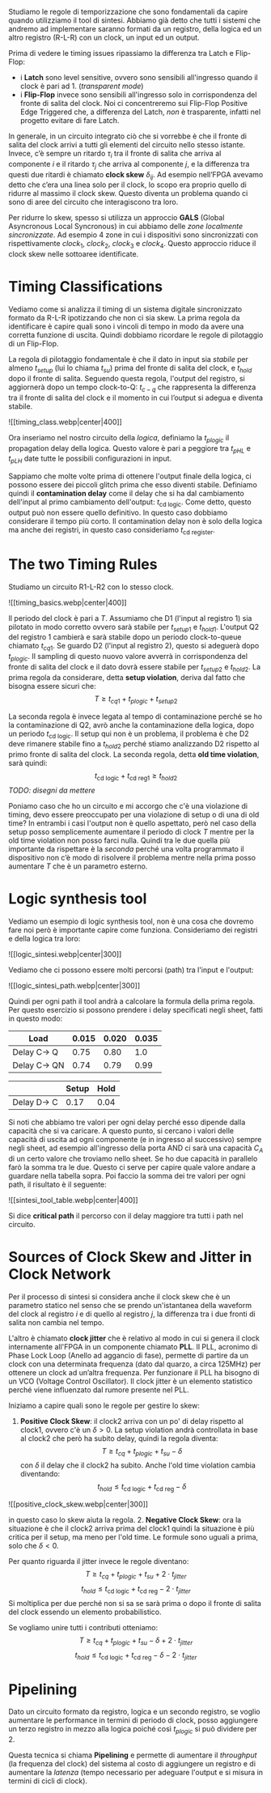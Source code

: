 Studiamo le regole di temporizzazione che sono fondamentali da capire quando utilizziamo il tool di sintesi. 
Abbiamo già detto che tutti i sistemi che andremo ad implementare saranno formati da un registro, della logica ed un altro registro (R-L-R) con un clock, un input ed un output. 

Prima di vedere le timing issues ripassiamo la differenza tra Latch e Flip-Flop: 
- i **Latch** sono level sensitive, ovvero sono sensibili all'ingresso quando il clock è pari ad 1. (*transparent mode*)
- i **Flip-Flop** invece sono sensibili all'ingresso solo in corrispondenza del fronte di salita del clock.
Noi ci concentreremo sui Flip-Flop Positive Edge Triggered che, a differenza del Latch, *non* è trasparente, infatti nel progetto evitare di fare Latch. 

In generale, in un circuito integrato ciò che si vorrebbe è che il fronte di salita del clock arrivi a tutti gli elementi del circuito nello stesso istante. Invece, c’è sempre un ritardo $\tau_{i}$ tra il fronte di salita che arriva al componente $i$ e il ritardo $\tau_{j}$ che arriva al componente $j$, e la differenza tra questi due ritardi è chiamato **clock skew** $\delta_{ij}$.
Ad esempio nell’FPGA avevamo detto che c’era una linea solo per il clock, lo scopo era proprio quello di ridurre al massimo il clock skew. Questo diventa un problema quando ci sono di aree del circuito che interagiscono tra loro. 

Per ridurre lo skew, spesso si utilizza un approccio **GALS** (Global Asyncronous Local Syncronous) in cui abbiamo delle *zone localmente sincronizzate*. Ad esempio 4 zone in cui i dispositivi sono sincronizzati con rispettivamente $clock_{1}$, $clock_{2}$, $clock_{3}$ e $clock_{4}$. Questo approccio riduce il clock skew nelle sottoaree identificate. 

# Timing Classifications

Vediamo come si analizza il timing di un sistema digitale sincronizzato formato da R-L-R ipotizzando che non ci sia skew.
La prima regola da identificare è capire quali sono i vincoli di tempo in modo da avere una corretta funzione di uscita. Quindi dobbiamo ricordare le regole di pilotaggio di un Flip-Flop. 

La regola di pilotaggio fondamentale è che il dato in input sia *stabile* per almeno $t_{setup}$ (lui lo chiama $t_{su}$) prima del fronte di salita del clock, e $t_{hold}$ dopo il fronte di salita. Seguendo questa regola, l'output del registro, si aggiornerà dopo un tempo clock-to-Q: $t_{c-q}$ che rappresenta la differenza tra il fronte di salita del clock e il momento in cui l’output si adegua e diventa stabile.

![[timing_class.webp|center|400]]

Ora inseriamo nel nostro circuito della *logica*, definiamo la $t_{plogic}$ il propagation delay della logica. Questo valore è pari a peggiore tra $t_{pHL}$ e $t_{pLH}$ date tutte le possibili configurazioni in input.

Sappiamo che molte volte prima di ottenere l'output finale della logica, ci possono essere dei piccoli glitch prima che esso diventi stabile. Definiamo quindi il **contamination delay** come il delay che si ha dal cambiamento dell'input al primo cambiamento dell'output: $t_{\text{cd logic}}$. Come detto, questo output può non essere quello definitivo. In questo caso dobbiamo considerare il tempo più corto. 
Il contamination delay non è solo della logica ma anche dei registri, in questo caso consideriamo $t_{\text{cd register}}$.

# The two Timing Rules

Studiamo un circuito R1-L-R2 con lo stesso clock.

![[timing_basics.webp|center|400]]

Il periodo del clock è pari a $T$.
Assumiamo che D1 (l'input al registro 1) sia pilotato in modo corretto ovvero sarà stabile per $t_{setup1}$ e $t_{hold1}$.
L'output Q2 del registro 1 cambierà e sarà stabile dopo un periodo clock-to-queue chiamato $t_{cq1}$.
Se guardo D2 (l'input al registro 2), questo si adeguerà dopo $t_{plogic}$. Il sampling di questo nuovo valore avverrà in corrispondenza del fronte di salita del clock e il dato dovrà essere stabile per $t_{setup2}$ e $t_{hold2}$.
La prima regola da considerare, detta **setup violation**, deriva dal fatto che bisogna essere sicuri che:
$$T \ge t_{cq1}+t_{p logic}+t_{setup2}$$

La seconda regola è invece legata al tempo di contaminazione perché se ho la contaminazione di Q2, avrò anche la contaminazione della logica, dopo un periodo $t_{\text{cd logic}}$. 
Il setup qui non è un problema, il problema è che D2 deve rimanere stabile fino a $t_{hold2}$ perché stiamo analizzando D2 rispetto al primo fronte di salita del clock.
La seconda regola, detta **old time violation**, sarà quindi: 
$$t_{\text{cd logic}}+t_{\text{cd reg1}} \ge t_{hold2}$$
*TODO: disegni da mettere*

Poniamo caso che ho un circuito e mi accorgo che c'è una violazione di timing, devo essere preoccupato per una violazione di setup o di una di old time? 
In entrambi i casi l'output non è quello aspettato, però nel caso della setup posso semplicemente aumentare il periodo di clock $T$ mentre per la old time violation non posso farci nulla. 
Quindi tra le due quella più importante da rispettare è la *seconda* perché una volta programmato il dispositivo non c’è modo di risolvere il problema mentre nella prima posso aumentare $T$ che è un parametro esterno.

# Logic synthesis tool 

Vediamo un esempio di logic synthesis tool, non è una cosa che dovremo fare noi però è importante capire come funziona. 
Consideriamo dei registri e della logica tra loro:

![[logic_sintesi.webp|center|300]]

Vediamo che ci possono essere molti percorsi (path) tra l'input e l'output: 

![[logic_sintesi_path.webp|center|300]]

Quindi per ogni path il tool andrà a calcolare la formula della prima regola. 
Per questo esercizio si possono prendere i delay specificati negli sheet, fatti in questo modo:

| Load | 0.015 | 0.020 | 0.035 |
| ---- | ---- | ---- | ---- |
| Delay C$\rightarrow$ Q | 0.75 | 0.80 | 1.0 |
| Delay C$\rightarrow$ QN | 0.74 | 0.79 | 0.99 |

|  | Setup | Hold |
| ---- | ---- | ---- |
| Delay D$\rightarrow$ C | 0.17 | 0.04 |
Si noti che abbiamo tre valori per ogni delay perché esso dipende dalla capacità che si va caricare. 
A questo punto, si cercano i valori delle capacità di uscita ad ogni componente (e in ingresso al successivo) sempre negli sheet, ad esempio all'ingresso della porta AND ci sarà una capacità $C_{A}$ di un certo valore che troviamo nello sheet. 
Se ho due capacità in parallelo farò la somma tra le due. 
Questo ci serve per capire quale valore andare a guardare nella tabella sopra.
Poi faccio la somma dei tre valori per ogni path, il risultato è il seguente: 

![[sintesi_tool_table.webp|center|400]]

Si dice **critical path** il percorso con il delay maggiore tra tutti i path nel circuito. 

# Sources of Clock Skew and Jitter in Clock Network

Per il processo di sintesi si considera anche il clock skew che è un parametro statico nel senso che se prendo un'istantanea della waveform del clock al registro $i$ e di quello al registro $j$, la differenza tra i due fronti di salita non cambia nel tempo. 

L'altro è chiamato **clock jitter** che è relativo al modo in cui si genera il clock internamente all'FPGA in un componente chiamato **PLL**.
Il PLL, acronimo di Phase Lock Loop (Anello ad aggancio di fase), permette di partire da un clock con una determinata frequenza (dato dal quarzo, a circa 125MHz) per ottenere un clock ad un’altra frequenza. 
Per funzionare il PLL ha bisogno di un VCO (Voltage Control Oscillator). 
Il clock jitter è un elemento statistico perché viene influenzato dal rumore presente nel PLL. 

Iniziamo a capire quali sono le regole per gestire lo skew:
1. **Positive Clock Skew**: il clock2 arriva con un po' di delay rispetto al clock1, ovvero c'è un $\delta > 0$. La setup violation andrà controllata in base al clock2 che però ha subito delay, quindi la regola diventa: 
$$
T \ge t_{cq} + t_{plogic} + t_{su} - \delta
$$
con $\delta$ il delay che il clock2 ha subito. 
Anche l'old time violation cambia diventando: 
$$
t_{hold} \le t_{\text{cd logic}} + t_{\text{cd reg}}- \delta
$$

![[positive_clock_skew.webp|center|300]]

in questo caso lo skew aiuta la regola.
2.  **Negative Clock Skew**: ora la situazione è che il clock2 arriva prima del clock1 quindi la situazione è più critica per il setup, ma meno per l'old time. Le formule sono uguali a prima, solo che $\delta < 0$.

Per quanto riguarda il jitter invece le regole diventano: 
$$
T \ge t_{cq}+ t_{plogic}+ t_{su}+ 2\cdot t_{jitter}
$$
$$
t_{hold} \le t_{\text{cd logic}} + t_{\text{cd reg}} - 2\cdot t_{jitter}
$$
Si moltiplica per due perché non si sa se sarà prima o dopo il fronte di salita del clock essendo un elemento probabilistico. 

Se vogliamo unire tutti i contributi otteniamo: 
$$
T \ge t_{cq}+ t_{plogic}+ t_{su}- \delta + 2\cdot t_{jitter}
$$
$$
t_{hold} \le t_{\text{cd logic}} + t_{\text{cd reg}}- \delta - 2\cdot t_{jitter}
$$

# Pipelining 

Dato un circuito formato da registro, logica e un secondo registro, se voglio aumentare le performance in termini di periodo di clock, posso aggiungere un terzo registro in mezzo alla logica poiché così $t_{plogic}$ si può dividere per 2.

Questa tecnica si chiama **Pipelining** e permette di aumentare il *throughput* (la frequenza del clock) del sistema al costo di aggiungere un registro e di aumentare la *latenza* (tempo necessario per adeguare l'output e si misura in termini di cicli di clock). 